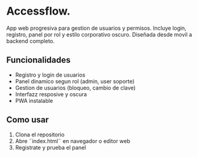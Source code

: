 # Accessflow.
App web progresiva para gestion de usuarios y permisos. Incluye login, registro, panel por rol y estilo corporativo oscuro. Diseñada desde movil a backend completo.

## Funcionalidades
- Registro y login de usuarios
- Panel dinamico segun rol (admin, user soporte)
- Gestion de usuarios (bloqueo, cambio de clave)
- Interfazz resposive y oscura
- PWA instalable

## Como usar
1. Clona el repositorio
2. Abre ¨index.html¨ en navegador o editor web
3. Registrate y prueba el panel

